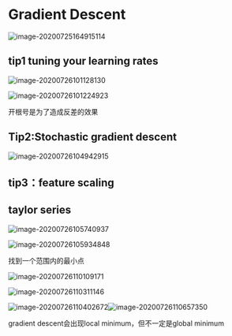# Gradient Descent

![image-20200725164915114](F:%5Cgithub%5Cgithubio%5Cstudynotes%5Cmachine%20learning%5C6.assets%5Cimage-20200725164915114.png)

## tip1 tuning your learning rates 

  ![image-20200726101128130](F:%5Cgithub%5Cgithubio%5Cstudynotes%5Cmachine%20learning%5C6.assets%5Cimage-20200726101128130.png)

![image-20200726101224923](F:%5Cgithub%5Cgithubio%5Cstudynotes%5Cmachine%20learning%5C6.assets%5Cimage-20200726101224923.png)

开根号是为了造成反差的效果

## Tip2:Stochastic gradient descent

![image-20200726104942915](F:%5Cgithub%5Cgithubio%5Cstudynotes%5Cmachine%20learning%5C6.assets%5Cimage-20200726104942915.png)

## tip3：feature scaling

## taylor series

![image-20200726105740937](F:%5Cgithub%5Cgithubio%5Cstudynotes%5Cmachine%20learning%5C6.assets%5Cimage-20200726105740937.png)

![image-20200726105934848](F:%5Cgithub%5Cgithubio%5Cstudynotes%5Cmachine%20learning%5C6.assets%5Cimage-20200726105934848.png)

找到一个范围内的最小点

![image-20200726110109171](F:%5Cgithub%5Cgithubio%5Cstudynotes%5Cmachine%20learning%5C6.assets%5Cimage-20200726110109171.png)

 ![image-20200726110311146](F:%5Cgithub%5Cgithubio%5Cstudynotes%5Cmachine%20learning%5C6.assets%5Cimage-20200726110311146.png)

 ![image-20200726110402672](F:%5Cgithub%5Cgithubio%5Cstudynotes%5Cmachine%20learning%5C6.assets%5Cimage-20200726110402672.png)![image-20200726110657350](F:%5Cgithub%5Cgithubio%5Cstudynotes%5Cmachine%20learning%5C6.assets%5Cimage-20200726110657350.png)

gradient descent会出现local minimum，但不一定是global minimum

